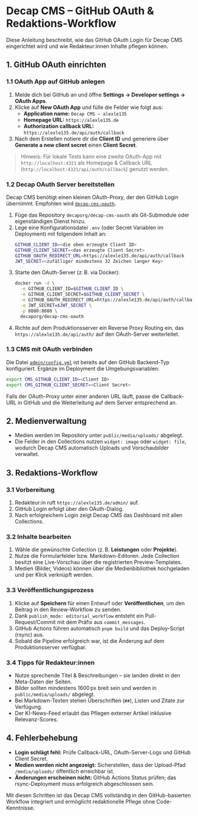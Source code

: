 # Decap CMS – GitHub OAuth & Redaktions-Workflow

Diese Anleitung beschreibt, wie das GitHub OAuth Login für Decap CMS eingerichtet wird und wie Redakteur:innen Inhalte pflegen können.

## 1. GitHub OAuth einrichten

### 1.1 OAuth App auf GitHub anlegen
1. Melde dich bei GitHub an und öffne **Settings → Developer settings → OAuth Apps**.
2. Klicke auf **New OAuth App** und fülle die Felder wie folgt aus:
   - **Application name:** `Decap CMS – alexle135`
   - **Homepage URL:** `https://alexle135.de`
   - **Authorization callback URL:** `https://alexle135.de/api/auth/callback`
3. Nach dem Erstellen notiere dir die **Client ID** und generiere über **Generate a new client secret** einen **Client Secret**.

> Hinweis: Für lokale Tests kann eine zweite OAuth-App mit `http://localhost:4321` als Homepage & Callback URL (`http://localhost:4321/api/auth/callback`) genutzt werden.

### 1.2 Decap OAuth Server bereitstellen
Decap CMS benötigt einen kleinen OAuth-Proxy, der den GitHub Login übernimmt. Empfohlen wird [`decap-cms-oauth`](https://github.com/decaporg/decap-cms-oauth).

1. Füge das Repository `decaporg/decap-cms-oauth` als Git-Submodule oder eigenständigen Dienst hinzu.
2. Lege eine Konfigurationsdatei `.env` (oder Secret Variablen im Deployment) mit folgendem Inhalt an:
   ```bash
   GITHUB_CLIENT_ID=<die oben erzeugte Client ID>
   GITHUB_CLIENT_SECRET=<das erzeugte Client Secret>
   GITHUB_OAUTH_REDIRECT_URL=https://alexle135.de/api/auth/callback
   JWT_SECRET=<zufälliger mindestens 32 Zeichen langer Key>
   ```
3. Starte den OAuth-Server (z. B. via Docker):
   ```bash
   docker run -d \
     -e GITHUB_CLIENT_ID=$GITHUB_CLIENT_ID \
     -e GITHUB_CLIENT_SECRET=$GITHUB_CLIENT_SECRET \
     -e GITHUB_OAUTH_REDIRECT_URL=https://alexle135.de/api/auth/callback \
     -e JWT_SECRET=$JWT_SECRET \
     -p 8080:8080 \
     decaporg/decap-cms-oauth
   ```
4. Richte auf dem Produktionsserver ein Reverse Proxy Routing ein, das `https://alexle135.de/api/auth/` auf den OAuth-Server weiterleitet.

### 1.3 CMS mit OAuth verbinden
Die Datei [`admin/config.yml`](../admin/config.yml) ist bereits auf den GitHub Backend-Typ konfiguriert. Ergänze im Deployment die Umgebungsvariablen:

```bash
export CMS_GITHUB_CLIENT_ID=<Client ID>
export CMS_GITHUB_CLIENT_SECRET=<Client Secret>
```

Falls der OAuth-Proxy unter einer anderen URL läuft, passe die Callback-URL in GitHub und die Weiterleitung auf dem Server entsprechend an.

## 2. Medienverwaltung
- Medien werden im Repository unter `public/media/uploads/` abgelegt.
- Die Felder in den Collections nutzen `widget: image` oder `widget: file`, wodurch Decap CMS automatisch Uploads und Vorschaubilder verwaltet.

## 3. Redaktions-Workflow

### 3.1 Vorbereitung
1. Redakteur:in ruft `https://alexle135.de/admin/` auf.
2. GitHub Login erfolgt über den OAuth-Dialog.
3. Nach erfolgreichem Login zeigt Decap CMS das Dashboard mit allen Collections.

### 3.2 Inhalte bearbeiten
1. Wähle die gewünschte Collection (z. B. **Leistungen** oder **Projekte**).
2. Nutze die Formularfelder bzw. Markdown-Editoren. Jede Collection besitzt eine Live-Vorschau über die registrierten Preview-Templates.
3. Medien (Bilder, Videos) können über die Medienbibliothek hochgeladen und per Klick verknüpft werden.

### 3.3 Veröffentlichungsprozess
1. Klicke auf **Speichern** für einen Entwurf oder **Veröffentlichen**, um den Beitrag in den Review-Workflow zu senden.
2. Dank `publish_mode: editorial_workflow` entsteht ein Pull-Request/Commit mit dem Präfix aus `commit_messages`.
3. GitHub Actions führen automatisch `pnpm build` und das Deploy-Script (rsync) aus.
4. Sobald die Pipeline erfolgreich war, ist die Änderung auf dem Produktionsserver verfügbar.

### 3.4 Tipps für Redakteur:innen
- Nutze sprechende Titel & Beschreibungen – sie landen direkt in den Meta-Daten der Seiten.
- Bilder sollten mindestens 1600 px breit sein und werden in `public/media/uploads/` abgelegt.
- Bei Markdown-Texten stehen Überschriften (`##`), Listen und Zitate zur Verfügung.
- Der KI-News-Feed erlaubt das Pflegen externer Artikel inklusive Relevanz-Scores.

## 4. Fehlerbehebung
- **Login schlägt fehl:** Prüfe Callback-URL, OAuth-Server-Logs und GitHub Client Secret.
- **Medien werden nicht angezeigt:** Sicherstellen, dass der Upload-Pfad `/media/uploads/` öffentlich erreichbar ist.
- **Änderungen erscheinen nicht:** GitHub Actions Status prüfen; das rsync-Deployment muss erfolgreich abgeschlossen sein.

Mit diesen Schritten ist das Decap CMS vollständig in den GitHub-basierten Workflow integriert und ermöglicht redaktionelle Pflege ohne Code-Kenntnisse.
